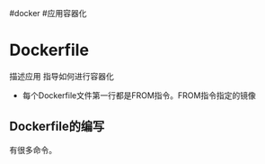 #docker #应用容器化 

# Dockerfile
描述应用
指导如何进行容器化

- 每个Dockerfile文件第一行都是FROM指令。FROM指令指定的镜像


## Dockerfile的编写
有很多命令。


